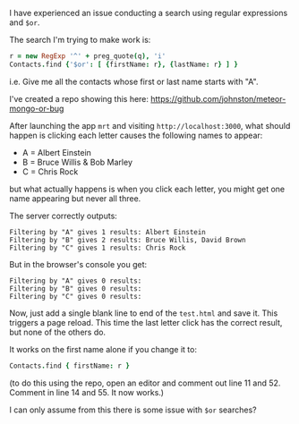 I have experienced an issue conducting a search using regular expressions and `$or`.

The search I'm trying to make work is: 

```coffeescript
r = new RegExp '^' + preg_quote(q), 'i'
Contacts.find {'$or': [ {firstName: r}, {lastName: r} ] }
```

i.e. Give me all the contacts whose first or last name starts with "A".

I've created a repo showing this here: https://github.com/johnston/meteor-mongo-or-bug

After launching the app `mrt` and visiting `http://localhost:3000`, what should happen is clicking each letter causes the following names to appear:

* A = Albert Einstein
* B = Bruce Willis & Bob Marley
* C = Chris Rock

but what actually happens is when you click each letter, you might get one name appearing but never all three.

The server correctly outputs:

```
Filtering by "A" gives 1 results: Albert Einstein
Filtering by "B" gives 2 results: Bruce Willis, David Brown
Filtering by "C" gives 1 results: Chris Rock
```

But in the browser's console you get:

```
Filtering by "A" gives 0 results: 
Filtering by "B" gives 0 results:
Filtering by "C" gives 0 results:
```

Now, just add a single blank line to end of the `test.html` and save it. This triggers a page reload. This time the last letter click has the correct result, but none of the others do.

It works on the first name alone if you change it to:

```coffeescript
Contacts.find { firstName: r }
```

(to do this using the repo, open an editor and comment out line 11 and 52. Comment in line 14 and 55. It now works.)

I can only assume from this there is some issue with `$or` searches?